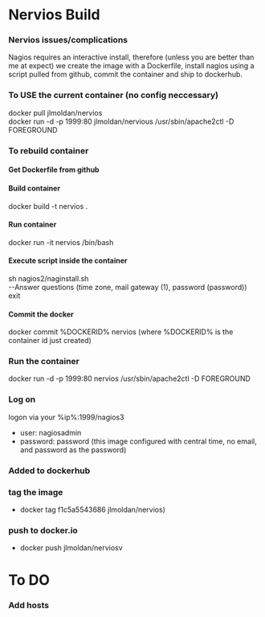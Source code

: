 # Nervios Build

### Nervios issues/complications
Nagios requires an interactive install, therefore (unless you are better than me at expect) we create the image with a Dockerfile, install nagios using a script pulled from github, commit the container and ship to dockerhub.

### To USE the current container (no config neccessary)
docker pull jlmoldan/nervios<br>
docker run -d -p 1999:80 jlmoldan/nervious /usr/sbin/apache2ctl -D FOREGROUND<br>

### To rebuild container
#### Get Dockerfile from github

#### Build container
docker build -t nervios .<br>

#### Run container
docker run -it nervios /bin/bash<br>

#### Execute script inside the container
sh nagios2/naginstall.sh<br>
   --Answer questions (time zone, mail gateway (1), password (password))<br>
exit<br>

#### Commit the docker
docker commit %DOCKERID% nervios (where  %DOCKERID% is the container id just created) <br>

### Run the container
docker run -d -p 1999:80 nervios /usr/sbin/apache2ctl -D FOREGROUND<br>

### Log on 
logon via your %ip%:1999/nagios3 
  - user: nagiosadmin
  - password: password
  (this image configured with central time, no email, and password as the password)<br>

### Added to dockerhub
### tag the image 
  - docker tag f1c5a5543686 jlmoldan/nervios)<br>
### push to docker.io
  - docker push  jlmoldan/nerviosv
  

# To DO
### Add hosts
